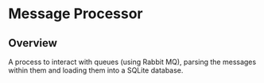 # Message Processor

## Overview
A process to interact with queues (using Rabbit MQ), parsing the messages within them and loading them into a SQLite database.
